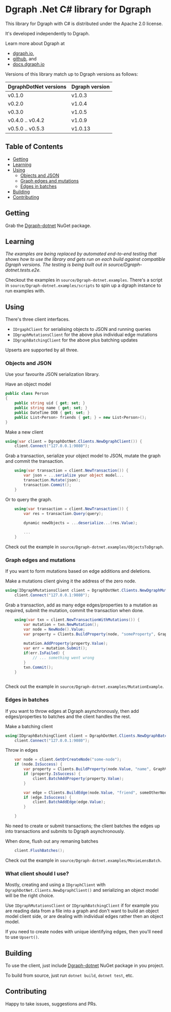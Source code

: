 # Dgraph .Net C# library for Dgraph

This library for Dgraph with C# is distributed under the Apache 2.0 license.

It's developed independently to Dgraph.

Learn more about Dgraph at 

- [dgraph.io](https://dgraph.io/),
- [github](https://github.com/dgraph-io/dgraph), and
- [docs.dgraph.io](https://docs.dgraph.io/)

Versions of this library match up to Dgraph versions as follows:

| DgraphDotNet versions | Dgraph version |
| -------- | ------ |
| v0.1.0 | v1.0.3 |
| v0.2.0 | v1.0.4 |
| v0.3.0 | v1.0.5 |
| v0.4.0 .. v0.4.2 | v1.0.9 |
| v0.5.0 .. v0.5.3 | v1.0.13 |

## Table of Contents
- [Getting](#getting)
- [Learning](#learning)
- [Using](#using)
    * [Objects and JSON](#objects-and-json)
    * [Graph edges and mutations](#graph-edges-and-mutations)
    * [Edges in batches](#edges-in-batches)
- [Building](#building)
- [Contributing](#contributing)

## Getting

Grab the [Dgraph-dotnet](https://www.nuget.org/packages/Dgraph-dotnet/) NuGet package. 

## Learning

*The examples are being replaced by automated end-to-end testing that shows how to use the library and gets run on each build against compatible Dgraph versions.  The testing is being built out in source/Dgraph-dotnet.tests.e2e.*

Checkout the examples in `source/Dgraph-dotnet.examples`.  There's a script in `source/Dgraph-dotnet.examples/scripts` to spin up a dgraph instance to run examples with.

## Using

There's three client interfaces.  

* `IDrgaphClient` for serialising objects to JSON and running queries 
* `IDgraphMutationsClient` for the above plus individual edge mutations
* `IDgraphBatchingClient` for the above plus batching updates

Upserts are supported by all three.

### Objects and JSON

Use your favourite JSON serialization library.

Have an object model

```c#
public class Person
{
    public string uid { get; set; }
    public string name { get; set; }
    public DateTime DOB { get; set; }
    public List<Person> friends { get; } = new List<Person>();
}
```

Make a new client

```c#
using(var client = DgraphDotNet.Clients.NewDgraphClient()) {
    client.Connect("127.0.0.1:9080");
```

Grab a transaction, serialize your object model to JSON, mutate the graph and commit the transaction.

```c#
    using(var transaction = client.NewTransaction()) {
        var json = ...serialize your object model...
        transaction.Mutate(json);
        transaction.Commit();
    }
```

Or to query the graph.

```c#
    using(var transaction = client.NewTransaction()) {
        var res = transaction.Query(query);
        
        dynamic newObjects = ...deserialize...(res.Value);

        ...
    }
```

Check out the example in `source/Dgraph-dotnet.examples/ObjectsToDgraph`.

### Graph edges and mutations

If you want to form mutations based on edge additions and deletions.

Make a mutations client giving it the address of the zero node.

```c#
using(IDgraphMutationsClient client = DgraphDotNet.Clients.NewDgraphMutationsClient("127.0.0.1:5080")) {
    client.Connect("127.0.0.1:9080");
```

Grab a transaction, add as many edge edges/properties to a mutation as required, submit the mutation, commit the transaction when done.

```c#
    using(var txn = client.NewTransactionWithMutations()) {
        var mutation = txn.NewMutation();
        var node = NewNode().Value;
        var property = Clients.BuildProperty(node, "someProperty", GraphValue.BuildStringValue("HI"));
        
        mutation.AddProperty(property.Value);
        var err = mutation.Submit();
        if(err.IsFailed) {
            // ... something went wrong
        }
        txn.Commit();
    }
    
```

Check out the example in `source/Dgraph-dotnet.examples/MutationExample`.


### Edges in batches

If you want to throw edges at Dgraph asynchronously, then add edges/properties to batches and the client handles the rest.

Make a batching client

```c#
using(IDgraphBatchingClient client = DgraphDotNet.Clients.NewDgraphBatchingClient("127.0.0.1:5080")) {
    client.Connect("127.0.0.1:9080");
```

Throw in edges

```c#
    var node = client.GetOrCreateNode("some-node");
    if (node.IsSuccess) {
        var property = Clients.BuildProperty(node.Value, "name", GraphValue.BuildStringValue("AName));
        if (property.IsSuccess) {
            client.BatchAddProperty(property.Value);
        }

        var edge = Clients.BuildEdge(node.Value, "friend", someOtherNode);  
        if (edge.IsSuccess) {
            client.BatchAddEdge(edge.Value);
        }

    }
``` 

No need to create or submit transactions; the client batches the edges up into transactions and submits to Dgraph asynchronously.

When done, flush out any remaning batches

```c#
    client.FlushBatches();
```                                                


Check out the example in `source/Dgraph-dotnet.examples/MovieLensBatch`.

### What client should I use?

Mostly, creating and using a `IDgraphClient` with `DgraphDotNet.Clients.NewDgraphClient()` and serializing an object model will be the right choice.

Use `IDgraphMutationsClient` or `IDgraphBatchingClient` if for example you are reading data from a file into a graph and don't want to build an object model client side, or are dealing with individual edges rather then an object model.

If you need to create nodes with unique identifying edges, then you'll need to use `Upsert()`.


## Building

To use the client, just include [Dgraph-dotnet](https://www.nuget.org/packages/Dgraph-dotnet/) NuGet package in you project.

To build from source, just run `dotnet build`, `dotnet test`, etc.

## Contributing

Happy to take issues, suggestions and PRs.
